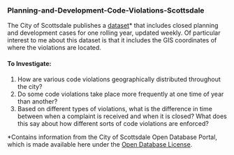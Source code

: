 ### Planning-and-Development-Code-Violations-Scottsdale

The City of Scottsdale publishes a [dataset](http://data.scottsdaleaz.gov/dataset/planning-and-development-code-violations)* that includes closed planning and development cases for one rolling year, updated weekly.  Of particular interest to me about this dataset is that it includes the GIS coordinates of where the violations are located.  

#### To Investigate:

1. How are various code violations geographically distributed throughout the city?
2. Do some code violations take place more frequently at one time of year than another?
3. Based on different types of violations, what is the difference in time between when a complaint is received and when it is closed?  What does this say about how different sorts of code violations are enforced?


*Contains information from the City of Scottsdale Open Database Portal, which is made available here under the [Open Database License](http://www.scottsdaleaz.gov/AssetFactory.aspx?did=69351).
